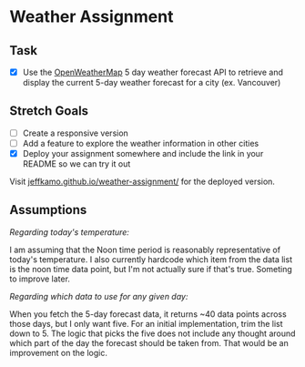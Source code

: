 # Weather Assignment

## Task

- [x] Use the [OpenWeatherMap](http://openweathermap.org/forecast5) 5 day weather forecast API to retrieve and display the current 5-day weather forecast for a city (ex. Vancouver)

## Stretch Goals

- [ ] Create a responsive version
- [ ] Add a feature to explore the weather information in other cities
- [x] Deploy your assignment somewhere and include the link in your README so we can try it out

Visit [jeffkamo.github.io/weather-assignment/](https://jeffkamo.github.io/weather-assignment/) for the deployed version.

## Assumptions

_Regarding today's temperature:_

I am assuming that the Noon time period is reasonably representative of today's temperature. I also currently hardcode which item from the data list is the noon time data point, but I'm not actually sure if that's true. Someting to improve later.

_Regarding which data to use for any given day:_

When you fetch the 5-day forecast data, it returns ~40 data points across those days, but I only want five. For an initial implementation, trim the list down to 5. The logic that picks the five does not include any thought around which part of the day the forecast should be taken from. That would be an improvement on the logic.
